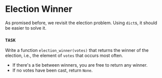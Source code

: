 # Election Winner

As promised before, we revisit the election problem.
Using `dict`s, it should be easier to solve it.

### `TASK`

Write a function `election_winner(votes)` that returns the winner of the election, i.e., the element of `votes` that occurs most often.

- If there's a tie between winners, you are free to return any winner.
- If no votes have been cast, return `None`.
